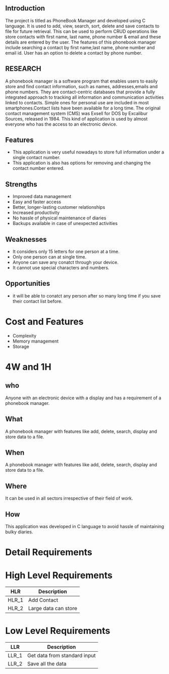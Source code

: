 
## Introduction

The project is titled as PhoneBook Manager and developed using C language. It is used to add, view, search, sort, delete and save contacts to file for future retrieval. This can be used to perform CRUD operations like store contacts with first name, last name, phone number & email and these details are entered by the user. The features of this phonebook manager include searching a contact by first name,last name, phone number and email id. User has an option to delete a contact by phone number.
## RESEARCH
A phonebook manager is a software program that enables users to easily store and find contact information, such as names, addresses,emails and phone numbers. They are contact-centric databases that provide a fully integrated approach to tracking all information and communication activities linked to contacts. Simple ones for personal use are included in most smartphones.Contact lists have been available for a long time. The original contact management system (CMS) was Exsell for DOS by Excalibur Sources, released in 1984. This kind of application is used by almost everyone who has the access to an electronic device.

## Features
- This application is very useful nowadays to store full information under a single contact number. 
- This application is also has options for removing and changing the contact number entered.


## Strengths
- Improved data management
- Easy and faster access
- Better, longer-lasting customer relationships
- Increased productivity
- No hassle of physical maintenance of diaries
- Backups available in case of unexpected activities

## Weaknesses
- It considers only 15 letters for one person at a time. 
- Only one person can at single time.  
- Anyone can save any conatct through your device.
- It cannot use special characters and numbers.
## Opportunities
- it will be able to conatct any person after so many long time if you save their contact list before.

# Cost and Features
- Complexity
- Memory management
- Storage


# 4W and 1H

## who
Anyone with an electronic device with a display and has a requirement of a phonebook manager.
## What
A phonebook manager with features like add, delete, search, display and store data to a file.
## When
A phonebook manager with features like add, delete, search, display and store data to a file.

## Where
It can be used in all sectors irrespective of their field of work.

## How
This application was developed in C language to avoid hassle of maintaining bulky diaries.

 
# Detail Requirements

# High Level Requirements
|HLR|      Description  |
|------|  --------------|
|HLR_1|    Add Contact             |
|HLR_2|    Large data can store             |

# Low Level Requirements
|LLR|      Description |
|------|  --------------|
|LLR_1|    Get data from standard input             |
|LLR_2|    Save all the data             |
